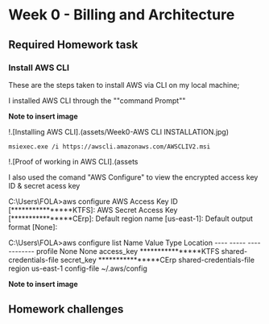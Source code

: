 # Week 0 -  Billing and Architecture

## Required Homework task

### Install AWS CLI

These are the steps taken to install AWS via CLI on my local machine;

I installed AWS CLI through the ""command Prompt""

**Note to insert image**

!.[Installing AWS CLI].(assets/Week0-AWS CLI INSTALLATION.jpg)

```    
msiexec.exe /i https://awscli.amazonaws.com/AWSCLIV2.msi

```

!.[Proof of working in AWS CLI].(assets

I also used the comand "AWS Configure" to view the encrypted access key ID & secret acess key

C:\Users\FOLA>aws configure
AWS Access Key ID [****************KTFS]:
AWS Secret Access Key [****************CErp]:
Default region name [us-east-1]:
Default output format [None]:

C:\Users\FOLA>aws configure list
      Name                    Value             Type    Location
      ----                    -----             ----    --------
   profile                <not set>             None    None
access_key     ****************KTFS shared-credentials-file
secret_key     ****************CErp shared-credentials-file
    region                us-east-1      config-file    ~/.aws/config

**Note to insert image**
## Homework challenges  


